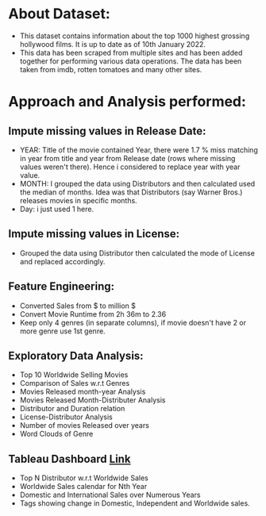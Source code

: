 # About Dataset:
- This dataset contains information about the top 1000 highest grossing hollywood films. It is up to date as of 10th January 2022.
- This data has been scraped from multiple sites and has been added together for performing various data operations. The data has been taken from imdb, rotten tomatoes and many other sites.

# Approach and Analysis performed:
## Impute missing values in Release Date:
- YEAR: Title of the movie contained Year, there were 1.7 % miss matching in year from title and year from Release date (rows where missing values weren't there). Hence i considered to replace year with year value.
- MONTH: I grouped the data using Distributors and then calculated used the median of months. Idea was that Distributors (say Warner Bros.) releases movies in specific months.
- Day: i just used 1 here.
##  Impute missing values in License:
- Grouped the data using Distributor then calculated the mode of License and replaced accordingly.

## Feature Engineering:
- Converted Sales from $ to million $
- Convert Movie Runtime from 2h 36m to 2.36
- Keep only 4 genres (in separate columns), if movie doesn't have 2 or more genre use 1st genre.

## Exploratory Data Analysis:
- Top 10 Worldwide Selling Movies
- Comparison of Sales w.r.t Genres
- Movies Released month-year Analysis
- Movies Released Month-Distributer Analysis
- Distributor and Duration relation
- License-Distributor Analysis
- Number of movies Released over years
- Word Clouds of Genre

## Tableau Dashboard [Link](https://public.tableau.com/views/MoviesDataAnalysisHackathon/MoviesDataAnalysis?:language=en-US&:display_count=n&:origin=viz_share_link)
- Top N Distributor w.r.t Worldwide Sales
- Worldwide Sales calendar for Nth Year
- Domestic and International Sales over Numerous Years
- Tags showing change in Domestic, Independent and Worldwide sales.
